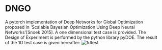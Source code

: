 # DNGO
A pytorch implementation of Deep Networks for Global Optimization proposed in 'Scalable Bayesian Optimization Using Deep Neural Networks'[Snoek 2015]. A one dimensional test case is provided. The Design of Experiment is performed by the python library pyDOE.
The result of the 1D test case is given hereafter:
![1dtest](https://user-images.githubusercontent.com/33595975/37096449-97f5910e-2253-11e8-8cf1-9048f2073086.png)
